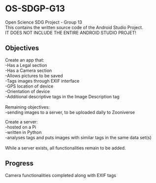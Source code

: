 # OS-SDGP-G13
Open Science SDG Project - Group 13\
This contains the written source code of the Android Studio Project.\
IT DOES NOT INCLUDE THE ENTIRE ANDROID STUDIO PROJET!

## Objectives
Create an app that:\
  -Has a Legal section\
  -Has a Camera section\
    -Allows pictures to be saved\
    -Tags images through EXIF interface\
      -GPS location of device\
      -Orientation of device\
      -Additional descriptive tags in the Image Description tag\
\
Remaining objectives:\
-sending images to a server, to be uploaded daily to Zooniverse

Create a server:\
-hosted on a Pi\
-written in Python\
-analyses tags and puts images with similar tags in the same data set(s)\
\
While a server exists, all functionalities remain to be added.

## Progress
Camera functionalities completed along with EXIF tags
